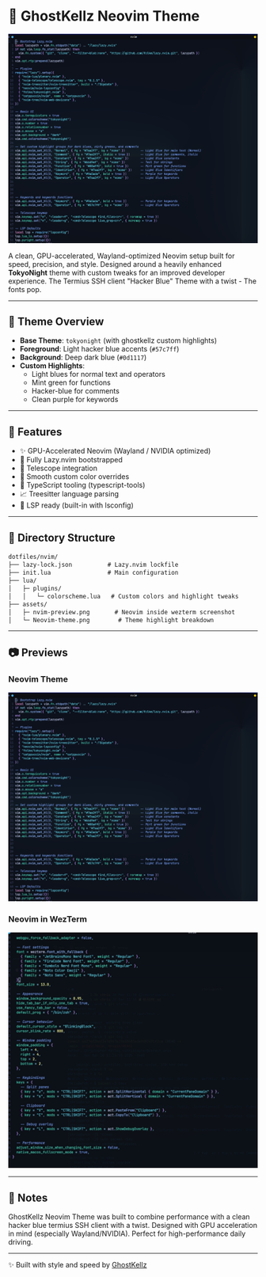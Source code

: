 # 👻 GhostKellz Neovim Theme

![Preview](https://raw.githubusercontent.com/GhostKellz/arch/main/assets/Neovim-theme.png)

A clean, GPU-accelerated, Wayland-optimized Neovim setup built for speed, precision, and style.
Designed around a heavily enhanced **TokyoNight** theme with custom tweaks for an improved developer experience.
The Termius SSH client "Hacker Blue" Theme with a twist - The fonts pop. 

---

## 🌈 Theme Overview

- **Base Theme**: `tokyonight` (with ghostkellz custom highlights)
- **Foreground**: Light hacker blue accents (`#57c7ff`)
- **Background**: Deep dark blue (`#0d1117`)
- **Custom Highlights**:
  - Light blues for normal text and operators
  - Mint green for functions
  - Hacker-blue for comments
  - Clean purple for keywords

---

## 🧪 Features

- ✨ GPU-Accelerated Neovim (Wayland / NVIDIA optimized)
- 🔑 Fully Lazy.nvim bootstrapped
- 🔄 Telescope integration
- 🎨 Smooth custom color overrides
- 🔮 TypeScript tooling (typescript-tools)
- 📈 Treesitter language parsing
- 🌟 LSP ready (built-in with lsconfig)

---

## 📂 Directory Structure

```
dotfiles/nvim/
├── lazy-lock.json          # Lazy.nvim lockfile
├── init.lua                # Main configuration
├── lua/
│   ├─ plugins/
│   │   └─ colorscheme.lua   # Custom colors and highlight tweaks
├── assets/
│   ├─ nvim-preview.png       # Neovim inside wezterm screenshot
│   └─ Neovim-theme.png        # Theme highlight breakdown
```

---

## 📷 Previews

### Neovim Theme

![Neovim Theme Preview](https://raw.githubusercontent.com/GhostKellz/arch/main/assets/Neovim-theme.png)

### Neovim in WezTerm

![Nvim inside Wezterm Preview](https://raw.githubusercontent.com/GhostKellz/arch/main/assets/nvim-preview.png)

---

## 💬 Notes

GhostKellz Neovim Theme was built to combine performance with a clean hacker blue termius SSH client with a twist.
Designed with GPU acceleration in mind (especially Wayland/NVIDIA).
Perfect for high-performance daily driving.

---

✨ Built with style and speed by [GhostKellz](https://github.com/GhostKellz)
